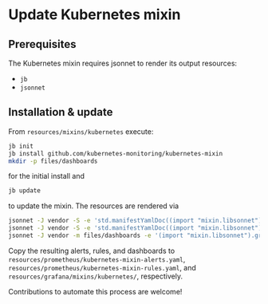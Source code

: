 # Update Kubernetes mixin

## Prerequisites

The Kubernetes mixin requires jsonnet to render its output resources:

- `jb`
- `jsonnet`

## Installation & update

From `resources/mixins/kubernetes` execute:

```sh
jb init
jb install github.com/kubernetes-monitoring/kubernetes-mixin
mkdir -p files/dashboards
```

for the initial install and

```sh
jb update
```

to update the mixin. The resources are rendered via

```sh
jsonnet -J vendor -S -e 'std.manifestYamlDoc((import "mixin.libsonnet").prometheusAlerts)' > alerts.yml
jsonnet -J vendor -S -e 'std.manifestYamlDoc((import "mixin.libsonnet").prometheusRules)' > rules.yml
jsonnet -J vendor -m files/dashboards -e '(import "mixin.libsonnet").grafanaDashboards'
```

Copy the resulting alerts, rules, and dashboards to `resources/prometheus/kubernetes-mixin-alerts.yaml`, `resources/prometheus/kubernetes-mixin-rules.yaml`, and `resources/grafana/mixins/kubernetes/`, respectively.

Contributions to automate this process are welcome!
